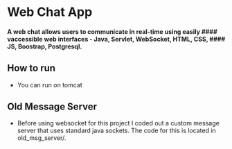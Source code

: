 # Web Chat App

#### A web chat allows users to communicate in real-time using easily #### vaccessible web interfaces - Java, Servlet, WebSocket, HTML, CSS, #### JS, Boostrap, Postgresql.


## How to run
- You can run on tomcat

## Old Message Server
- Before using websocket for this project I coded out a custom message server that uses standard java sockets. The code for this is located in old_msg_server/.



